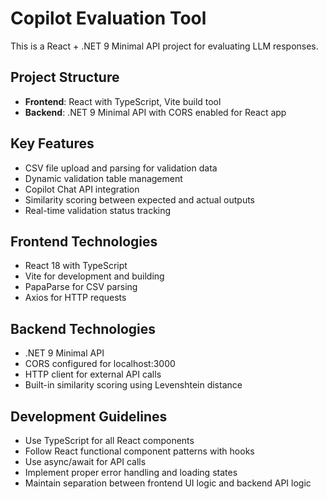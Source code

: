 <!-- Use this file to provide workspace-specific custom instructions to Copilot. For more details, visit https://code.visualstudio.com/docs/copilot/copilot-customization#_use-a-githubcopilotinstructionsmd-file -->

# Copilot Evaluation Tool

This is a React + .NET 9 Minimal API project for evaluating LLM responses.

## Project Structure
- **Frontend**: React with TypeScript, Vite build tool
- **Backend**: .NET 9 Minimal API with CORS enabled for React app

## Key Features
- CSV file upload and parsing for validation data
- Dynamic validation table management
- Copilot Chat API integration
- Similarity scoring between expected and actual outputs
- Real-time validation status tracking

## Frontend Technologies
- React 18 with TypeScript
- Vite for development and building
- PapaParse for CSV parsing
- Axios for HTTP requests

## Backend Technologies
- .NET 9 Minimal API
- CORS configured for localhost:3000
- HTTP client for external API calls
- Built-in similarity scoring using Levenshtein distance

## Development Guidelines
- Use TypeScript for all React components
- Follow React functional component patterns with hooks
- Use async/await for API calls
- Implement proper error handling and loading states
- Maintain separation between frontend UI logic and backend API logic

